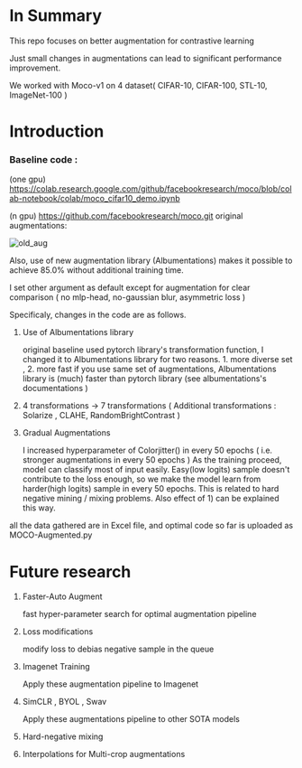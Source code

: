 # In Summary

This repo focuses on better augmentation for contrastive learning

Just small changes in augmentations can lead to significant performance improvement.

We worked with Moco-v1 on 4 dataset( CIFAR-10, CIFAR-100, STL-10, ImageNet-100 )


# Introduction

### Baseline code : 

(one gpu) https://colab.research.google.com/github/facebookresearch/moco/blob/colab-notebook/colab/moco_cifar10_demo.ipynb 

(n gpu) https://github.com/facebookresearch/moco.git  original augmentations:

![old_aug](https://user-images.githubusercontent.com/77424795/118074702-71077c80-b3e9-11eb-8a37-6d54a4792a10.PNG)

Also, use of new augmentation library (Albumentations) makes it possible to achieve 85.0% without additional training time.



I set other argument as default except for augmentation for clear comparison ( no mlp-head, no-gaussian blur, asymmetric loss )



Specificaly, changes in the code are as follows.




1) Use of Albumentations library
  
  
  
    original baseline used pytorch library's transformation function, I changed it to Albumentations library for two reasons. 1. more diverse set , 2. more fast
    if you use same set of augmentations, Albumentations library is (much) faster than pytorch library (see albumentations's documentations ) 
  
  
  
2) 4 transformations -> 7 transformations ( Additional transformations : Solarize , CLAHE, RandomBrightContrast )

 
3) Gradual Augmentations
   
   
    I increased hyperparameter of Colorjitter() in every 50 epochs ( i.e. stronger augmentations in every 50 epochs )
    As the training proceed, model can classify most of input easily. Easy(low logits) sample doesn't contribute to the loss enough, so we make the model learn from 
    harder(high logits) sample in every 50 epochs. This is related to hard negative mining / mixing problems. Also effect of 1) can be explained this way. 
   


all the data gathered are in Excel file, and optimal code so far is uploaded as MOCO-Augmented.py

# Future research

1) Faster-Auto Augment
   
   fast hyper-parameter search for optimal augmentation pipeline
   
 2) Loss modifications
   
    modify loss to debias negative sample in the queue
   
 3) Imagenet Training
 
    Apply these augmentation pipeline to Imagenet
   
 4) SimCLR , BYOL , Swav
 
    Apply these augmentations pipeline to other SOTA models
   
 5) Hard-negative mixing
 
 6) Interpolations for Multi-crop augmentations
 
 
 
   
